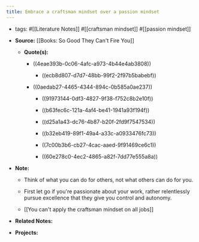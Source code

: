 ```yaml
---
title: Embrace a craftsman mindset over a passion mindset
---
```


- tags: #[[Literature Notes]] #[[craftsman mindset]] #[[passion mindset]]

- **Source:** [[Books: So Good They Can't Fire You]]
	 - **Quote(s):**
		 - ((4eae393b-0c06-4afc-a973-4b44e4ab3808))
			 - ((ecb8d807-d7d7-48bb-99f2-2f97b5babebf))

		 - ((0aedab27-4465-4344-894c-0b585a0ae237))
			 - ((91973144-0df3-4827-9f38-f752c8b2e10f))

			 - ((b63fec6c-121a-4af4-be41-1941a93f194f))

			 - ((d25a1a43-dc76-4b87-b20f-2fd9f7547534))

			 - ((b32eb419-89f1-49a4-a33c-a0933476fc73))

			 - ((7c00b3b6-cb27-4cac-aaed-9f91469ce6c1))

			 - ((60e278c0-4ec2-4865-a82f-7dd77e555a8a))

- **Note:**
	 - Think of what you can do for others, not what others can do  for you. 

	 - First let go if you're passionate about your work, rather relentlessly pursue excellence that they give you control and autonomy.

	 - [[You can't apply the craftsman mindset on all jobs]]

- **Related Notes:**

- **Projects:**
